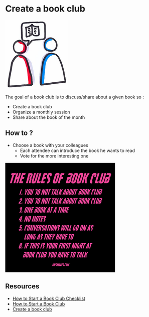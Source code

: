 # Create a book club
![Book club](images/book-club.png)

The goal of a book club is to discuss/share about a given book so :
* Create a book club
* Organize a monthly session
* Share about the book of the month

## How to ?
* Choose a book with your colleagues
    * Each attendee can introduce the book he wants to read
    * Vote for the more interesting one

![Rule](images/book-club2.png)

## Resources
* [How to Start a Book Club Checklist](https://www.realsimple.com/work-life/start-book-club-checklist)
* [How to Start a Book Club](http://www.oprah.com/oprahsbookclub/how-to-start-your-own-book-club)
* [Create a book club](http://www.penguin.com/read/book-clubs/create/)